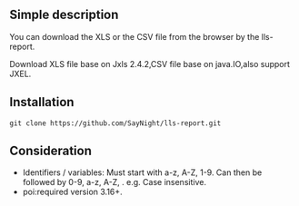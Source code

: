 Simple description
------- 
You can download the XLS or the CSV file from the browser by the lls-report.

Download XLS file base on Jxls 2.4.2,CSV file base on java.IO,also support JXEL.

Installation
-------  
    git clone https://github.com/SayNight/lls-report.git

Consideration
-------  
 * Identifiers / variables: Must start with a-z, A-Z, 1-9. Can then be followed by 0-9, a-z, A-Z, . e.g. Case insensitive.
 * poi:required version 3.16+.
